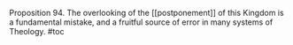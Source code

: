 
Proposition 94. The overlooking of the [[postponement]] of this Kingdom is a fundamental mistake, and a fruitful source of error in many systems of Theology.
#toc